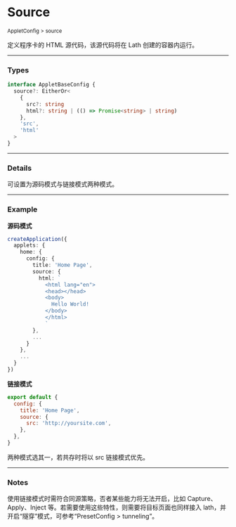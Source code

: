# Source

<small>AppletConfig > source</small>

定义程序卡的 HTML 源代码，该源代码将在 Lath 创建的容器内运行。

---

<h3>Types</h3>

```ts
interface AppletBaseConfig {
  source?: EitherOr<
    {
      src?: string
      html?: string | (() => Promise<string> | string)
    },
    'src',
    'html'
  >
}
```

---

<h3>Details</h3>

可设置为源码模式与链接模式两种模式。

---

<h3>Example</h3>

**源码模式**

```ts
createApplication({
  applets: {
    home: {
      config: {
        title: 'Home Page',
        source: {
          html: `
            <html lang="en">
            <head></head>
            <body>
              Hello World!
            </body>
            </html>
            `
        },
        ...
      }
    },
    ...
  }
})
```

**链接模式**

```js
export default {
  config: {
    title: 'Home Page',
    source: {
      src: 'http://yoursite.com',
    },
  },
}
```

两种模式选其一，若共存时将以 src 链接模式优先。

---

<h3>Notes</h3>

使用链接模式时需符合同源策略，否者某些能力将无法开启，比如 Capture、Apply、Inject 等。若需要使用这些特性，则需要将目标页面也同样接入 lath，并开启“隧穿”模式，可参考“PresetConfig > tunneling”。
